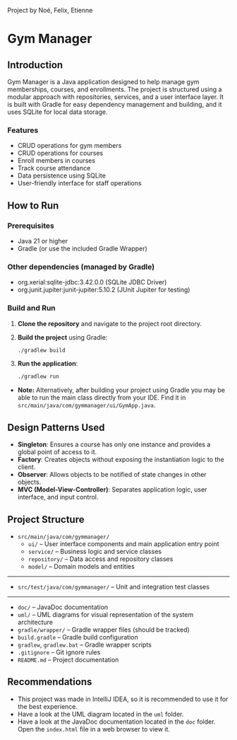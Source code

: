 Project by Noé, Felix, Etienne
# Gym Manager

## Introduction

Gym Manager is a Java application designed to help manage gym memberships, courses, and enrollments. The project is structured using a modular approach with repositories, services, and a user interface layer. It is built with Gradle for easy dependency management and building, and it uses SQLite for local data storage.

### Features

- CRUD operations for gym members
- CRUD operations for courses
- Enroll members in courses
- Track course attendance
- Data persistence using SQLite
- User-friendly interface for staff operations

## How to Run

### Prerequisites

- Java 21 or higher
- Gradle (or use the included Gradle Wrapper)

### Other dependencies (managed by Gradle)

- org.xerial:sqlite-jdbc:3.42.0.0 (SQLite JDBC Driver)
- org.junit.jupiter:junit-jupiter:5.10.2 (JUnit Jupiter for testing)

### Build and Run

1. **Clone the repository** and navigate to the project root directory.

2. **Build the project** using Gradle:

   ```sh
   ./gradlew build

3. **Run the application**:

   ```sh
   ./gradlew run
   ```
- **Note:** Alternatively, after building your project using Gradle you may be able to run the main class directly from your IDE. Find it in `src/main/java/com/gymmanager/ui/GymApp.java`.

## Design Patterns Used

- **Singleton**: Ensures a course has only one instance and provides a global point of access to it.
- **Factory**: Creates objects without exposing the instantiation logic to the client.
- **Observer**: Allows objects to be notified of state changes in other objects.
- **MVC (Model-View-Controller)**: Separates application logic, user interface, and input control.

## Project Structure

- `src/main/java/com/gymmanager/`
    - `ui/` – User interface components and main application entry point
    - `service/` – Business logic and service classes
    - `repository/` – Data access and repository classes
    - `model/` – Domain models and entities
---
- `src/test/java/com/gymmanager/` – Unit and integration test classes
---
- `doc/` – JavaDoc documentation
- `uml/` – UML diagrams for visual representation of the system architecture
- `gradle/wrapper/` – Gradle wrapper files \(should be tracked\)
- `build.gradle` – Gradle build configuration
- `gradlew`, `gradlew.bat` – Gradle wrapper scripts
- `.gitignore` – Git ignore rules
- `README.md` – Project documentation

## Recommendations

- This project was made in IntelliJ IDEA, so it is recommended to use it for the best experience.
- Have a look at the UML diagram located in the `uml` folder.
- Have a look at the JavaDoc documentation located in the `doc` folder. Open the `index.html` file in a web browser to view it.